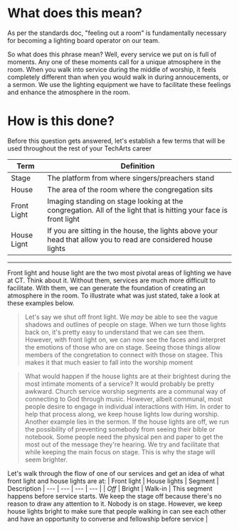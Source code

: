 <!-- TITLE: 101 - Feeling out a room -->
<!-- SUBTITLE: Here is step 1 on the journey through lights -->

# What does this mean?
As per the standards doc, "feeling out a room" is fundamentally necessary for becoming a lighting board operator on our team. 

So what does this phrase mean? Well, every service we put on is full of moments. Any one of these moments call for a unique atmosphere in the room. When you walk into service during the middle of worship, it feels completely different than when you would walk in during annoucements, or a sermon. We use the lighting equipment we have to facilitate these feelings and enhance the atmosphere in the room.

# How is this done?
Before this question gets answered, let's establish a few terms that will be used throughout the rest of your TechArts career

| Term | Definition |
| --- | --- |
| Stage | The platform from where singers/preachers stand |
| House | The area of the room where the congregation sits |
| Front Light | Imaging standing on stage looking at the congregation. All of the light that is hitting your face is front light |
| House Lignt | If you are sitting in the house, the lights above your head that allow you to read are considered house lights |

-----

Front light and house light are the two most pivotal areas of lighting we have at CT. Think about it. Without them, services are much more difficult to facilitate. With them, we can generate the foundation of creating an atmosphere in the room. To illustrate what was just stated, take a look at these examples below.
> Let's say we shut off front light. We _may_ be able to see the vague shadows and outlines of people on stage. When we turn those lights back on, it's pretty easy to understand that we can see them. However, with front light on, we can now see the faces and interpret the emotions of those who are on stage. Seeing those things allow members of the congretation to connect with those on stagee. This makes it that much easier to fall into the worship moment

> What would happen if the house lights are at their brightest during the most intimate moments of a service? It would probably be pretty awkward. Church service worship segments are a communal way of connecting to God through music. However, albeit communal, most people desire to engage in individual interactions with Him. In order to help that process along, we keep house lights low during worship.
> Another example lies in the sermon. If the house lights are off, we run the possibility of preventing somebody from seeing their bible or notebook. Some people need the physical pen and paper to get the most out of the message they're hearing. We try and facilitate that while keeping the main focus on stage. This is why the stage will seem brighter.

Let's walk through the flow of one of our services and get an idea of what front light and house lights are at:
| Front light | House lights | Segment | Description
| --- | --- | --- | --- |
| _Off_ | Bright | Walk-in | This segment happens before service starts. We keep the stage off because there's no reason to draw any attention to it. Nobody is on stage. However, we keep house lights bright to make sure that people walking in can see each other and have an opportunity to converse and fellowship before service |
